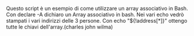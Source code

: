 <Spiegazione Script>

Questo script è un esempio di come utilizzare un array associativo in Bash.
Con declare -A dichiaro un Array associativo in bash.
Nei vari echo vedrò stampati i vari indirizzi delle 3 persone.
Con echo "${!address[*]}" ottengo tutte le chiavi dell'array.(charles john wilma)
